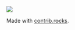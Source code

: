 <a href="https://github.com/3kh0/3kh0.github.io/graphs/contributors">
  <img src="https://contrib.rocks/image?repo=3kh0/3kh0.github.io" />
</a>

Made with [contrib.rocks](https://contrib.rocks).
